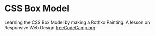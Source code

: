 # CSS Box Model
Learning the CSS Box Model by making a Rothko Painting. A lesson on Responsive Web Design [freeCodeCamp.org](https://www.freecodecamp.org/learn/2022/responsive-web-design/learn-the-css-box-model-by-building-a-rothko-painting)
